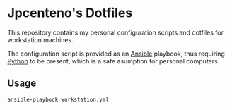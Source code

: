 # Jpcenteno's Dotfiles

This repository contains my personal configuration scripts and dotfiles for
workstation machines.

The configuration script is provided as an [Ansible][1] playbook, thus
requiring [Python][2] to be present, which is a safe asumption for personal
computers.

## Usage

```sh
ansible-playbook workstation.yml
```

[1]: https://www.ansible.com/
[2]: https://www.python.org/
